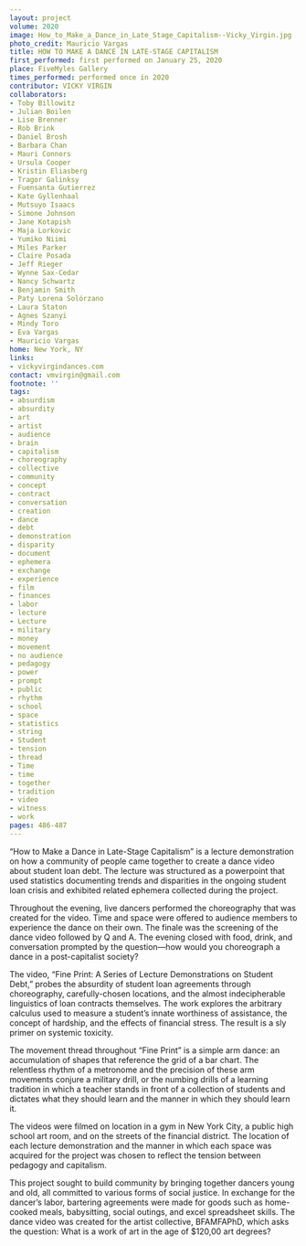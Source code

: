 ```yaml
---
layout: project
volume: 2020
image: How_to_Make_a_Dance_in_Late_Stage_Capitalism--Vicky_Virgin.jpg
photo_credit: Mauricio Vargas
title: HOW TO MAKE A DANCE IN LATE-STAGE CAPITALISM
first_performed: first performed on January 25, 2020
place: FiveMyles Gallery
times_performed: performed once in 2020
contributor: VICKY VIRGIN
collaborators:
- Toby Billowitz
- Julian Boilen
- Lise Brenner
- Rob Brink
- Daniel Brosh
- Barbara Chan
- Mauri Connors
- Ursula Cooper
- Kristin Eliasberg
- Tragor Galinksy
- Fuensanta Gutierrez
- Kate Gyllenhaal
- Mutsuyo Isaacs
- Simone Johnson
- Jane Kotapish
- Maja Lorkovic
- Yumiko Niimi
- Miles Parker
- Claire Posada
- Jeff Rieger
- Wynne Sax-Cedar
- Nancy Schwartz
- Benjamin Smith
- Paty Lorena Solórzano
- Laura Staton
- Agnes Szanyi
- Mindy Toro
- Eva Vargas
- Mauricio Vargas
home: New York, NY
links:
- vickyvirgindances.com
contact: vmvirgin@gmail.com
footnote: ''
tags:
- absurdism
- absurdity
- art
- artist
- audience
- brain
- capitalism
- choreography
- collective
- community
- concept
- contract
- conversation
- creation
- dance
- debt
- demonstration
- disparity
- document
- ephemera
- exchange
- experience
- film
- finances
- labor
- lecture
- Lecture
- military
- money
- movement
- no audience
- pedagogy
- power
- prompt
- public
- rhythm
- school
- space
- statistics
- string
- Student
- tension
- thread
- Time
- time
- together
- tradition
- video
- witness
- work
pages: 486-487
---
```


“How to Make a Dance in Late-Stage Capitalism” is a lecture demonstration on how a community of people came together to create a dance video about student loan debt. The lecture was structured as a powerpoint that used statistics documenting trends and disparities in the ongoing student loan crisis and exhibited related ephemera collected during the project.  

Throughout the evening, live dancers performed the choreography that was created for the video. Time and space were offered to audience members to experience the dance on their own. The finale was the screening of the dance video followed by Q and A. The evening closed with food, drink, and conversation prompted by the question—how would you choreograph a dance in a post-capitalist society?

The video, “Fine Print: A Series of Lecture Demonstrations on Student Debt,” probes the absurdity of student loan agreements through choreography, carefully-chosen locations, and the almost indecipherable linguistics of loan contracts themselves. The work explores the arbitrary calculus used to measure a student’s innate worthiness of assistance, the concept of hardship, and the effects of financial stress. The result is a sly primer on systemic toxicity.  

The movement thread throughout “Fine Print” is a simple arm dance: an accumulation of shapes that reference the grid of a bar chart. The relentless rhythm of a metronome and the precision of these arm movements conjure a military drill, or the numbing drills of a learning tradition in which a teacher stands in front of a collection of students and dictates what they should learn and the manner in which they should learn it.   

The videos were filmed on location in a gym in New York City, a public high school art room, and on the streets of the financial district. The location of each lecture demonstration and the manner in which each space was acquired for the project was chosen to reflect the tension between pedagogy and capitalism. 

This project sought to build community by bringing together dancers young and old, all committed to various forms of social justice. In exchange for the dancer’s labor, bartering agreements were made for goods such as home-cooked meals, babysitting, social outings, and excel spreadsheet skills. The dance video was created for the artist collective, BFAMFAPhD, which asks the question: What is a work of art in the age of $120,00 art degrees?